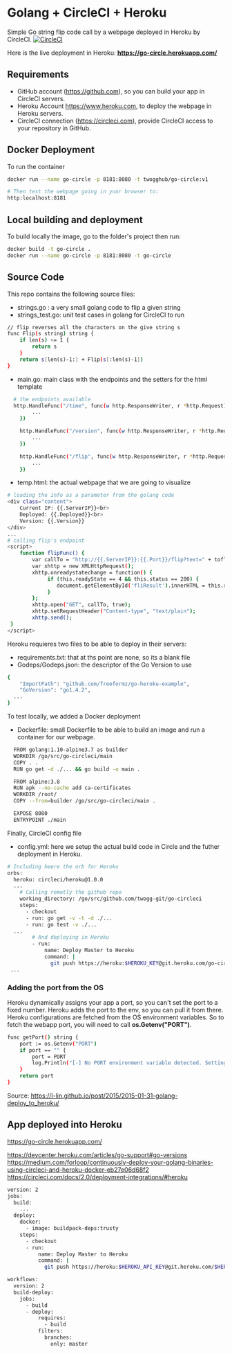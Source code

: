 # Golang + CircleCI + Heroku
Simple Go string flip code call by a webpage deployed in Heroku by CircleCI. [![CircleCI](https://circleci.com/gh/twogg-git/go-circleci.svg?style=svg)](https://circleci.com/gh/twogg-git/go-circleci)

Here is the live deployment in Heroku: **https://go-circle.herokuapp.com/** 

## Requirements
- GitHub account (https://github.com), so you can build your app in CircleCI servers. 
- Heroku Account https://www.heroku.com, to deploy the webpage in Heroku servers.
- CircleCI connection (https://circleci.com), provide CircleCI access to your repository in GitHub.

## Docker Deployment
To run the container
```sh
docker run --name go-circle -p 8181:8080 -t twogghub/go-circle:v1

# Then test the webpage going in yuor browser to:
http:localhost:8181
```

## Local building and deployment
To build locally the image, go to the folder's project then run:
```sh
docker build -t go-circle .
docker run --name go-circle -p 8181:8080 -t go-circle
```

## Source Code 
This repo contains the following source files:
- strings.go : a very small golang code to flip a given string  
- strings_test.go: unit test cases in golang for CircleCI to run
```sh
// flip reverses all the characters on the give string s
func Flip(s string) string {
	if len(s) <= 1 {
		return s
	}
	return s[len(s)-1:] + Flip(s[:len(s)-1])
}
```
- main.go: main class with the endpoints and the setters for the html template 
```sh
  # the endpoints available 
  http.HandleFunc("/time", func(w http.ResponseWriter, r *http.Request) {
		...
	})

	http.HandleFunc("/version", func(w http.ResponseWriter, r *http.Request) {
		...
	})

	http.HandleFunc("/flip", func(w http.ResponseWriter, r *http.Request) {
		...
	})
```
- temp.html: the actual webpage that we are going to visualize
```sh
# loading the info as a parameter from the golang code
<div class="content">
	Current IP: {{.ServerIP}}<br>
	Deployed: {{.Deployed}}<br>
	Version: {{.Version}}
</div>
...
# calling flip's endpoint 
<script>
    function flipFunc() {
		var callTo = "http://{{.ServerIP}}:{{.Port}}/flip?text=" + toflip.value;
		var xhttp = new XMLHttpRequest();
	    xhttp.onreadystatechange = function() {
	         if (this.readyState == 4 && this.status == 200) {
				document.getElementById('fliResult').innerHTML = this.responseText;
	         }
	    };
	    xhttp.open("GET", callTo, true);
	   	xhttp.setRequestHeader("Content-type", "text/plain");
	    xhttp.send();
 }
</script>
```

Heroku requieres two files to be able to deploy in their servers:
- requirements.txt: that at ths point are none, so its a blank file
- Godeps/Godeps.json: the descriptor of the Go Version to use
```sh
{
	"ImportPath": "github.com/freeformz/go-heroku-example",
	"GoVersion": "go1.4.2",
  ...
}
```

To test locally, we added a Docker deployment
- Dockerfile: small Dockerfile to be able to build an image and run a container for our webpage. 
```sh
  FROM golang:1.10-alpine3.7 as builder
  WORKDIR /go/src/go-circleci/main
  COPY . .
  RUN go get -d ./... && go build -o main .

  FROM alpine:3.8
  RUN apk --no-cache add ca-certificates
  WORKDIR /root/
  COPY --from=builder /go/src/go-circleci/main .

  EXPOSE 8080
  ENTRYPOINT ./main
```

Finally, CircleCI config file
- config.yml: here we setup the actual build code in Circle and the futher deployment in Heroku.
```sh
# Including heere the orb for Heroku
orbs:
  heroku: circleci/heroku@1.0.0
  ...
    # Calling remotly the github repo
    working_directory: /go/src/github.com/twogg-git/go-circleci
    steps:
      - checkout
      - run: go get -v -t -d ./...
      - run: go test -v ./...
  ...
        # And deploying in Heroku
        - run:
            name: Deploy Master to Heroku
            command: |
              git push https://heroku:$HEROKU_KEY@git.heroku.com/go-circle.git master
 ...
```

### Adding the port from the OS

Heroku dynamically assigns your app a port, so you can't set the port to a fixed number. Heroku adds the port to the env, so you can pull it from there. Heroku configurations are fetched from the OS environment variables. So to fetch the webapp port, you will need to call **os.Getenv("PORT")**.
```sh
func getPort() string {
	port := os.Getenv("PORT")
	if port == "" {
		port = PORT
		log.Println("[-] No PORT environment variable detected. Setting to ", port)
	}
	return port
}
```
Source: https://l-lin.github.io/post/2015/2015-01-31-golang-deploy_to_heroku/

## App deployed into Heroku

https://go-circle.herokuapp.com/

https://devcenter.heroku.com/articles/go-support#go-versions
https://medium.com/forloop/continuously-deploy-your-golang-binaries-using-circleci-and-heroku-docker-eb27e06d68f2
https://circleci.com/docs/2.0/deployment-integrations/#heroku

```sh
version: 2
jobs:
  build:
    ...
  deploy:
    docker:
      - image: buildpack-deps:trusty
    steps:
      - checkout
      - run:
          name: Deploy Master to Heroku
          command: |
            git push https://heroku:$HEROKU_API_KEY@git.heroku.com/$HEROKU_APP_NAME.git master

workflows:
  version: 2
  build-deploy:
    jobs:
      - build
      - deploy:
          requires:
            - build
          filters:
            branches:
              only: master
 ```
